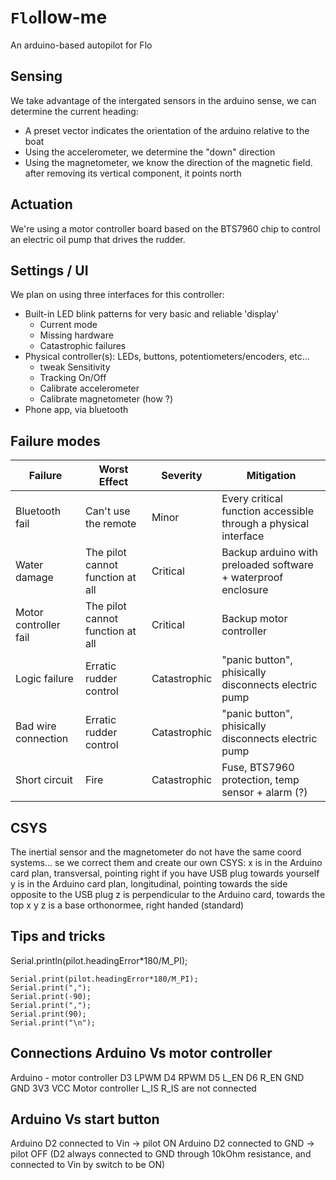 # `Flo`llow-me
An arduino-based autopilot for Flo

## Sensing
We take advantage of the intergated sensors in the arduino sense, we can determine the current
heading:
- A preset vector indicates the orientation of the arduino relative to the boat
- Using the accelerometer, we determine the "down" direction
- Using the magnetometer, we know the direction of the magnetic field. after removing its vertical
  component, it points north

## Actuation
We're using a motor controller board based on the BTS7960 chip to control an electric oil pump that
drives the rudder.

## Settings / UI
We plan on using three interfaces for this controller:
- Built-in LED blink patterns for very basic and reliable 'display'
  - Current mode
  - Missing hardware
  - Catastrophic failures
- Physical controller(s): LEDs, buttons, potentiometers/encoders, etc...
  - tweak Sensitivity
  - Tracking On/Off
  - Calibrate accelerometer
  - Calibrate magnetometer (how ?)
- Phone app, via bluetooth

## Failure modes
Failure | Worst Effect | Severity | Mitigation
--- | --- | --- | ---
Bluetooth fail | Can't use the remote | Minor | Every critical function accessible through a physical interface
Water damage | The pilot cannot function at all | Critical | Backup arduino with preloaded software + waterproof enclosure
Motor controller fail | The pilot cannot function at all | Critical | Backup motor controller
Logic failure | Erratic rudder control | Catastrophic | "panic button", phisically disconnects electric pump
Bad wire connection | Erratic rudder control | Catastrophic | "panic button", phisically disconnects electric pump
Short circuit | Fire | Catastrophic | Fuse, BTS7960 protection, temp sensor + alarm (?)


## CSYS
The inertial sensor and the magnetometer do not have the same coord systems... se we correct them and create our own CSYS:
x is in the Arduino card plan, transversal, pointing right if you have USB plug towards yourself 
y is in the Arduino card plan, longitudinal, pointing towards the side opposite to the USB plug 
z is perpendicular to the Arduino card, towards the top
x y z is a base orthonormee, right handed (standard) 



## Tips and tricks 
Serial.println(pilot.headingError*180/M_PI);

    Serial.print(pilot.headingError*180/M_PI);
    Serial.print(",");
    Serial.print(-90);
    Serial.print(",");
    Serial.print(90);
    Serial.print("\n");


## Connections Arduino Vs motor controller 
Arduino - motor controller
D3 LPWM
D4 RPWM
D5 L_EN
D6 R_EN
GND GND
3V3 VCC 
Motor controller L_IS R_IS are not connected 

## Arduino Vs start button
Arduino D2 connected to Vin -> pilot ON 
Arduino D2 connected to GND -> pilot OFF 
(D2 always connected to GND through 10kOhm resistance, and connected to Vin by switch to be ON)

